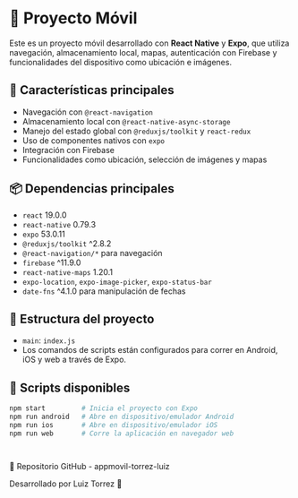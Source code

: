 # 📱 Proyecto Móvil

Este es un proyecto móvil desarrollado con **React Native** y **Expo**, que utiliza navegación, almacenamiento local, mapas, autenticación con Firebase y funcionalidades del dispositivo como ubicación e imágenes.

## 🚀 Características principales

- Navegación con `@react-navigation`
- Almacenamiento local con `@react-native-async-storage`
- Manejo del estado global con `@reduxjs/toolkit` y `react-redux`
- Uso de componentes nativos con `expo`
- Integración con Firebase
- Funcionalidades como ubicación, selección de imágenes y mapas

## 📦 Dependencias principales

- `react` 19.0.0
- `react-native` 0.79.3
- `expo` 53.0.11
- `@reduxjs/toolkit` ^2.8.2
- `@react-navigation/*` para navegación
- `firebase` ^11.9.0
- `react-native-maps` 1.20.1
- `expo-location`, `expo-image-picker`, `expo-status-bar`
- `date-fns` ^4.1.0 para manipulación de fechas

## 📁 Estructura del proyecto

- `main`: `index.js`
- Los comandos de scripts están configurados para correr en Android, iOS y web a través de Expo.

## 🔧 Scripts disponibles

```bash
npm start         # Inicia el proyecto con Expo
npm run android   # Abre en dispositivo/emulador Android
npm run ios       # Abre en dispositivo/emulador iOS
npm run web       # Corre la aplicación en navegador web




 ``` 
🔗 Repositorio
GitHub - appmovil-torrez-luiz

Desarrollado por Luiz Torrez 🚀